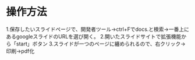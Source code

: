 # 操作方法
1.保存したいスライドページで、開発者ツール→ctrl+Fでdocs.と検索→一番上にあるgoogleスライドのURLを選び開く。
2.開いたスライドサイトで拡張機能から「start」ボタン
3.スライドが一つのページに纏められるので、右クリック→印刷→pdf化        
